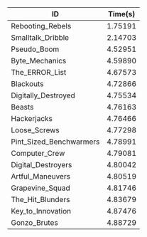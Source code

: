 |ID|Time(s)|
|-|-|
|Rebooting_Rebels|1.75191|
|Smalltalk_Dribble|2.14703|
|Pseudo_Boom|4.52951|
|Byte_Mechanics|4.59890|
|The_ERROR_List|4.67573|
|Blackouts|4.72866|
|Digitally_Destroyed|4.75534|
|Beasts|4.76163|
|Hackerjacks|4.76466|
|Loose_Screws|4.77298|
|Pint_Sized_Benchwarmers|4.78991|
|Computer_Crew|4.79081|
|Digital_Destroyers|4.80042|
|Artful_Maneuvers|4.80519|
|Grapevine_Squad|4.81746|
|The_Hit_Blunders|4.83679|
|Key_to_Innovation|4.87476|
|Gonzo_Brutes|4.88729|
